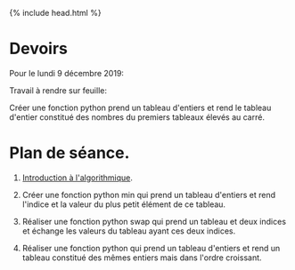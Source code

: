 {% include head.html %}

# Devoirs

Pour le lundi 9 décembre 2019:

Travail à rendre sur feuille:

Créer une fonction python prend un tableau d'entiers et rend le tableau d'entier constitué des nombres du premiers tableaux élevés au carré.

# Plan de séance.

1. [Introduction à l'algorithmique](https://pixees.fr/informatiquelycee/n_site/nsi_prem_intro_algo.html).

3. Créer une fonction python min qui prend un tableau d'entiers et rend l'indice et la valeur du plus petit élément de ce tableau.

4. Réaliser une fonction python swap qui prend un tableau et deux indices et échange les valeurs du tableau ayant ces deux indices.

5. Réaliser une fonction python qui prend un tableau d'entiers et rend un tableau constitué des mêmes entiers mais dans l'ordre croissant.

